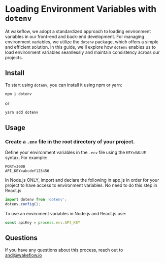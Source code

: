 # Loading Environment Variables with `dotenv`

At wakeflow, we adopt a standardized approach to loading environment variables in our front-end and back-end development. For managing environment variables, we utilize the `dotenv` package, which offers a simple and efficient solution. In this guide, we'll explore how `dotenv` enables us to load environment variables seamlessly and maintain consistency across our projects.

## Install

To start using `dotenv`, you can install it using npm or yarn:
```bash
npm i dotenv
```
or

```bash
yarn add dotenv
```
## Usage

### Create a `.env` file in the root directory of your project.

Define your environment variables in the `.env` file using the `KEY=VALUE` syntax. For example:

```plaintext
PORT=3000
API_KEY=abcdef123456
```


In Node.js ONLY, import and declare the following in app.js in order for your project to have access to environment variables. No need to do this step in React.js
```javascript
import dotenv from 'dotenv';
dotenv.config();
```
To use an enviroment variables in Node.js and React.js use:
```javascript
const apiKey = process.env.API_KEY
```

## Questions
If you have any questions about this process, reach out to andi@wakeflow.io

